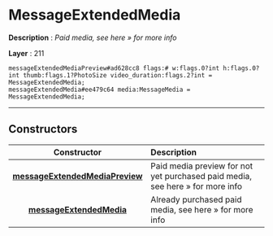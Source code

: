 # MessageExtendedMedia

**Description** : *Paid media, see here » for more info*

**Layer** : 211

```tl
messageExtendedMediaPreview#ad628cc8 flags:# w:flags.0?int h:flags.0?int thumb:flags.1?PhotoSize video_duration:flags.2?int = MessageExtendedMedia;
messageExtendedMedia#ee479c64 media:MessageMedia = MessageExtendedMedia;
```

---

## Constructors

| Constructor | Description |
| :---: | :--- |
| [**messageExtendedMediaPreview**](constructor/messageExtendedMediaPreview) | Paid media preview for not yet purchased paid media, see here » for more info |
| [**messageExtendedMedia**](constructor/messageExtendedMedia) | Already purchased paid media, see here » for more info |